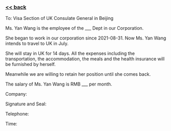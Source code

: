 ###  [<< back](./UKVisa.md)
To: Visa Section of UK Consulate General in Beijing

Ms. Yan Wang is the employee of the ___ Dept in our Corporation.

She began to work in our corporation since 2021-08-31. Now Ms. Yan Wang intends to travel to UK in July. 

She will stay in UK for 14 days. All the expenses including the transportation, the accommodation, the meals and the health insurance will be furnished by herself.

Meanwhile we are willing to retain her position until she comes back.

The salary of Ms. Yan Wang is RMB ___ per month.

Company:

Signature and Seal:

Telephone:

Time:
